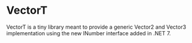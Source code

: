 # VectorT

VectorT is a tiny library meant to provide a generic Vector2 and Vector3 implementation using the new INumber interface added in .NET 7.